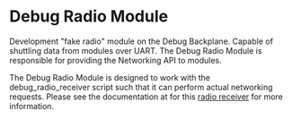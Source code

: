 Debug Radio Module
==================

Development "fake radio" module on the Debug Backplane. Capable of shuttling
data from modules over UART. The Debug Radio Module is responsible for
providing the Networking API to modules.

The Debug Radio Module is designed to work with the debug_radio_receiver
script such that it can perform actual networking requests. Please
see the documentation at for this [radio receiver](../..//receiver/fake_radio)
for more information. 

